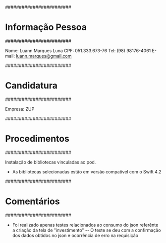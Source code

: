 ########################
#   Informação Pessoa  #
########################

Nome: Luann Marques Luna
CPF: 051.333.673-76
Tel: (98) 98176-4061
E-mail: luann.marques@gmail.com



########################
#     Candidatura	   #
########################

Empresa: ZUP


########################
#    Procedimentos     #
########################

Instalação de bibliotecas vinculadas ao pod.
- As bibliotecas selecionadas estão em versão compativel com o Swift 4.2


########################
#     Comentários      #
########################

- Foi realizado apenas testes relacionados ao consumo do json referênte a criação da tela de "investimento"
-- O teste se deu com a confirmação dos dados obtidos no json e ocorrência de erro na requisição